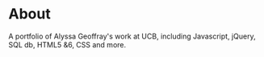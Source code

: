 # About
A portfolio of Alyssa Geoffray's work at UCB, including Javascript, jQuery, SQL db, HTML5 &amp;6, CSS and more.
